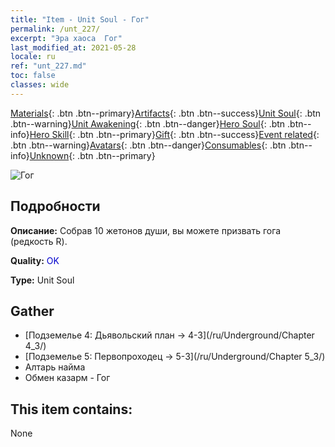 ```yaml
---
title: "Item - Unit Soul - Гог"
permalink: /unt_227/
excerpt: "Эра хаоса  Гог"
last_modified_at: 2021-05-28
locale: ru
ref: "unt_227.md"
toc: false
classes: wide
---
```

 [Materials](/ItemsRU/){: .btn .btn--primary}[Artifacts](/ItemsRU/Artifacts/){: .btn .btn--success}[Unit Soul](/ItemsRU/UnitSoul/){: .btn .btn--warning}[Unit Awakening](/ItemsRU/UnitAwakening/){: .btn .btn--danger}[Hero Soul](/ItemsRU/HeroSoul/){: .btn .btn--info}[Hero Skill](/ItemsRU/HeroSkill/){: .btn .btn--primary}[Gift](/ItemsRU/Gift/){: .btn .btn--success}[Event related](/ItemsRU/Events/){: .btn .btn--warning}[Avatars](/ItemsRU/Avatars/){: .btn .btn--danger}[Consumables](/ItemsRU/Consumables/){: .btn .btn--info}[Unknown](/ItemsRU/Unknown/){: .btn .btn--primary}

 ![Гог](/images/u/ti_touhuoguai.jpg)

## Подробности
 **Описание:** Собрав 10 жетонов души, вы можете призвать гога (редкость R).

 **Quality:** <span style="color: #0000CD">OK</span>

 **Type:** Unit Soul

## Gather

*    [Подземелье 4: Дьявольский план -> 4-3](/ru/Underground/Chapter 4_3/) 
*    [Подземелье 5: Первопроходец -> 5-3](/ru/Underground/Chapter 5_3/) 
*    Алтарь найма 
*    Обмен казарм - Гог 

## This item contains:

  None

